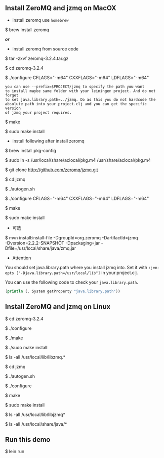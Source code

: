 ## Install ZeroMQ and jzmq on MacOX

* install zeromq use `homebrew`

$ brew install zeromq

***or***

* install zeromq from source code

$ tar -zxvf zeromq-3.2.4.tar.gz

$ cd zeromq-3.2.4

$ ./configure CFLAGS="-m64" CXXFLAGS="-m64" LDFLAGS="-m64"

    you can use --prefix=$PROJECT/jzmq to specify the path you want
    to install maybe same folder with your leiningen project. And do not forget
    to set java.library.path=../jzmq. Do as this you do not hardcode the
    absolute path into your project.clj and you can get the specific version
    of jzmq your project requires.

$ make

$ sudo make install

* install following after install zeromq

$ brew install pkg-config

$ sudo ln -s /usr/local/share/aclocal/pkg.m4 /usr/share/aclocal/pkg.m4

$ git clone http://github.com/zeromq/jzmq.git

$ cd jzmq

$ ./autogen.sh

$ ./configure CFLAGS="-m64" CXXFLAGS="-m64" LDFLAGS="-m64"

$ make

$ sudo make install

* 可选

$ mvn install:install-file -DgroupId=org.zeromq -DartifactId=jzmq \
        -Dversion=2.2.2-SNAPSHOT -Dpackaging=jar -Dfile=/usr/local/share/java/zmq.jar 

* Attention

You should set java.library.path where you install jzmq into.
Set it with `:jvm-opts ["-Djava.library.path=/usr/local/lib"]` in
your project.clj.

You can use the following code to check your `java.library.path`.

```clojure
(println (. System getProperty "java.library.path"))
```

## Install ZeroMQ and jzmq on Linux

$ cd zeromq-3.2.4

$ ./configure

$ ./make

$ ./sudo make install

$ ls -all /usr/local/lib/libzmq.*

 $ cd jzmq

$ ./autogen.sh

$ ./configure

$ make 

$ sudo make install

$ ls -all /usr/local/lib/libjzmq*

$ ls -all /usr/local/share/java/*

## Run this demo

$ lein run
